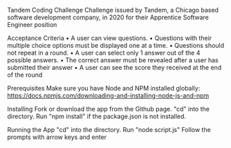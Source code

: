 Tandem Coding Challenge
  Challenge issued by Tandem, a Chicago based software development company, in 2020 for their Apprentice Software Engineer position
  
Acceptance Criteria
• A user can view questions.
• Questions with their multiple choice options must be displayed one at a time.
• Questions should not repeat in a round.
• A user can select only 1 answer out of the 4 possible answers.
• The correct answer must be revealed after a user has submitted their answer
• A user can see the score they received at the end of the round

Prerequisites
  Make sure you have Node and NPM installed globally:
  https://docs.npmjs.com/downloading-and-installing-node-js-and-npm


Installing
  Fork or download the app from the Github page.
  "cd" into the directory. Run "npm install" if the package.json is not installed.
  
Running the App
  "cd" into the directory. Run "node script.js"
  Follow the prompts with arrow keys and enter

